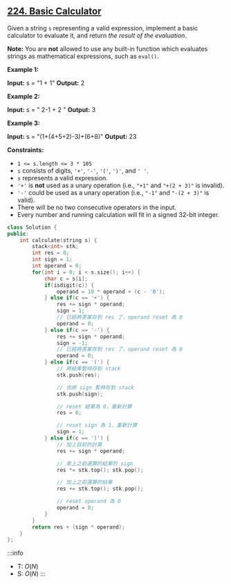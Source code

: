 ## [224\. Basic Calculator](https://leetcode.com/problems/basic-calculator/)

Given a string `s` representing a valid expression, implement a basic calculator to evaluate it, and return _the result of the evaluation_.

**Note:** You are **not** allowed to use any built-in function which evaluates strings as mathematical expressions, such as `eval()`.

**Example 1:**

**Input:** s = "1 + 1"
**Output:** 2

**Example 2:**

**Input:** s = " 2-1 + 2 "
**Output:** 3

**Example 3:**

**Input:** s = "(1+(4+5+2)-3)+(6+8)"
**Output:** 23

**Constraints:**

- `1 <= s.length <= 3 * 105`
- `s` consists of digits, `'+'`, `'-'`, `'('`, `')'`, and `' '`.
- `s` represents a valid expression.
- `'+'` is **not** used as a unary operation (i.e., `"+1"` and `"+(2 + 3)"` is invalid).
- `'-'` could be used as a unary operation (i.e., `"-1"` and `"-(2 + 3)"` is valid).
- There will be no two consecutive operators in the input.
- Every number and running calculation will fit in a signed 32-bit integer.

```cpp
class Solution {
public:
    int calculate(string s) {
        stack<int> stk;
        int res = 0;
        int sign = 1;
        int operand = 0;
        for(int i = 0; i < s.size(); i++) {
            char c = s[i];
            if(isdigit(c)) {
                operand = 10 * operand + (c - '0');
            } else if(c == '+') {
                res += sign * operand;
                sign = 1;
                // 已經將答案存到 res 了，operand reset 為 0
                operand = 0;
            } else if(c == '-') {
                res += sign * operand;
                sign = -1;
                // 已經將答案存到 res 了，operand reset 為 0
                operand = 0;
            } else if(c == '(') {
                // 將結果暫時存到 stack
                stk.push(res);

                // 也將 sign 暫時存到 stack
                stk.push(sign);

                // reset 結果為 0，重新計算
                res = 0;

                // reset sign 為 1，重新計算
                sign = 1;
            } else if(c == ')') {
                // 加上目前的計算
                res += sign * operand;

                // 乘上之前運算的結果的 sign
                res *= stk.top(); stk.pop();

                // 加上之前運算的結果
                res += stk.top(); stk.pop();

                // reset operand 為 0
                operand = 0;
            }
        }
        return res + (sign * operand);
    }
};
```

:::info
- T: $O(N)$
- S: $O(N)$
:::
